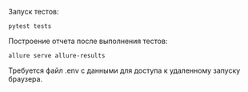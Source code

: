 Запуск тестов:
```
pytest tests
```

Построение отчета после выполнения тестов:
```
allure serve allure-results
```

Требуется файл .env с данными для доступа к удаленному запуску браузера.